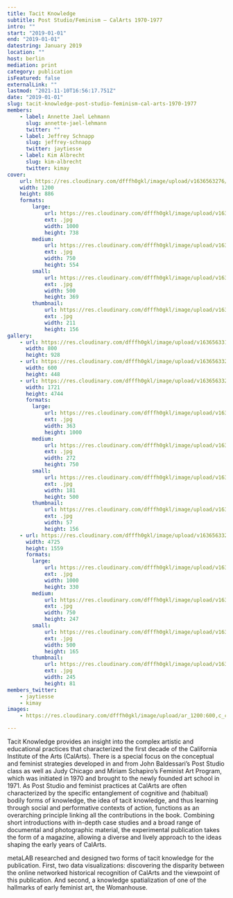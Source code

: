 ```yaml
---
title: Tacit Knowledge
subtitle: Post Studio/Feminism – CalArts 1970-1977
intro: ""
start: "2019-01-01"
end: "2019-01-01"
datestring: January 2019
location: ""
host: berlin
mediation: print
category: publication
isFeatured: false
externalLink: ""
lastmod: "2021-11-10T16:56:17.751Z"
date: "2019-01-01"
slug: tacit-knowledge-post-studio-feminism-cal-arts-1970-1977
members:
    - label: Annette Jael Lehmann
      slug: annette-jael-lehmann
      twitter: ""
    - label: Jeffrey Schnapp
      slug: jeffrey-schnapp
      twitter: jaytiesse
    - label: Kim Albrecht
      slug: kim-albrecht
      twitter: kimay
cover:
    url: https://res.cloudinary.com/dfffh0gkl/image/upload/v1636563276/metalab_womanhouse_publication_02_26_b00979bf84.jpg
    width: 1200
    height: 886
    formats:
        large:
            url: https://res.cloudinary.com/dfffh0gkl/image/upload/v1636563276/large_metalab_womanhouse_publication_02_26_b00979bf84.jpg
            ext: .jpg
            width: 1000
            height: 738
        medium:
            url: https://res.cloudinary.com/dfffh0gkl/image/upload/v1636563277/medium_metalab_womanhouse_publication_02_26_b00979bf84.jpg
            ext: .jpg
            width: 750
            height: 554
        small:
            url: https://res.cloudinary.com/dfffh0gkl/image/upload/v1636563277/small_metalab_womanhouse_publication_02_26_b00979bf84.jpg
            ext: .jpg
            width: 500
            height: 369
        thumbnail:
            url: https://res.cloudinary.com/dfffh0gkl/image/upload/v1636563276/thumbnail_metalab_womanhouse_publication_02_26_b00979bf84.jpg
            ext: .jpg
            width: 211
            height: 156
gallery:
    - url: https://res.cloudinary.com/dfffh0gkl/image/upload/v1636563313/metalab_womanhouse_publication_covers_dd61554e4e.gif
      width: 800
      height: 928
    - url: https://res.cloudinary.com/dfffh0gkl/image/upload/v1636563323/metalab_womanhouse_publication_pages_low_Res_69530c7261.gif
      width: 600
      height: 448
    - url: https://res.cloudinary.com/dfffh0gkl/image/upload/v1636563324/metalab_womanhouse_publication_02_36_ef3ef1dc22.jpg
      width: 1721
      height: 4744
      formats:
        large:
            url: https://res.cloudinary.com/dfffh0gkl/image/upload/v1636563326/large_metalab_womanhouse_publication_02_36_ef3ef1dc22.jpg
            ext: .jpg
            width: 363
            height: 1000
        medium:
            url: https://res.cloudinary.com/dfffh0gkl/image/upload/v1636563326/medium_metalab_womanhouse_publication_02_36_ef3ef1dc22.jpg
            ext: .jpg
            width: 272
            height: 750
        small:
            url: https://res.cloudinary.com/dfffh0gkl/image/upload/v1636563326/small_metalab_womanhouse_publication_02_36_ef3ef1dc22.jpg
            ext: .jpg
            width: 181
            height: 500
        thumbnail:
            url: https://res.cloudinary.com/dfffh0gkl/image/upload/v1636563325/thumbnail_metalab_womanhouse_publication_02_36_ef3ef1dc22.jpg
            ext: .jpg
            width: 57
            height: 156
    - url: https://res.cloudinary.com/dfffh0gkl/image/upload/v1636563326/metalab_womanhouse_publication_02_35_6431b9681a.jpg
      width: 4725
      height: 1559
      formats:
        large:
            url: https://res.cloudinary.com/dfffh0gkl/image/upload/v1636563328/large_metalab_womanhouse_publication_02_35_6431b9681a.jpg
            ext: .jpg
            width: 1000
            height: 330
        medium:
            url: https://res.cloudinary.com/dfffh0gkl/image/upload/v1636563328/medium_metalab_womanhouse_publication_02_35_6431b9681a.jpg
            ext: .jpg
            width: 750
            height: 247
        small:
            url: https://res.cloudinary.com/dfffh0gkl/image/upload/v1636563328/small_metalab_womanhouse_publication_02_35_6431b9681a.jpg
            ext: .jpg
            width: 500
            height: 165
        thumbnail:
            url: https://res.cloudinary.com/dfffh0gkl/image/upload/v1636563327/thumbnail_metalab_womanhouse_publication_02_35_6431b9681a.jpg
            ext: .jpg
            width: 245
            height: 81
members_twitter:
    - jaytiesse
    - kimay
images:
    - https://res.cloudinary.com/dfffh0gkl/image/upload/ar_1200:600,c_crop/c_limit,h_1200,w_600/v1636563276/metalab_womanhouse_publication_02_26_b00979bf84.jpg

---
```

Tacit Knowledge provides an insight into the complex artistic and educational practices that characterized the first decade of the California Institute of the Arts (CalArts). There is a special focus on the conceptual and feminist strategies developed in and from John Baldessari’s Post Studio class as well as Judy Chicago and Miriam Schapiro’s Feminist Art Program, which was initiated in 1970 and brought to the newly founded art school in 1971. As Post Studio and feminist practices at CalArts are often characterized by the specific entanglement of cognitive and (habitual) bodily forms of knowledge, the idea of tacit knowledge, and thus learning through social and performative contexts of action, functions as an overarching principle linking all the contributions in the book. Combining short introductions with in-depth case studies and a broad range of documental and photographic material, the experimental publication takes the form of a magazine, allowing a diverse and lively approach to the ideas shaping the early years of CalArts.

metaLAB researched and designed two forms of tacit knowledge for the publication. First, two data visualizations: discovering the disparity between the online networked historical recognition of CalArts and the viewpoint of this publication. And second, a knowledge spatialization of one of the hallmarks of early feminist art, the Womanhouse.